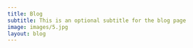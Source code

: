 ```yaml
---
title: Blog
subtitle: This is an optional subtitle for the blog page
image: images/5.jpg
layout: blog
---
```

